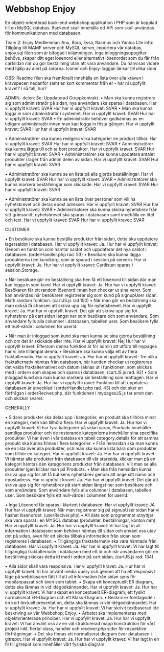 # Webbshop Enjoy
En objekt-orienterad back-end webbshop applikation i PHP som är kopplad till en MySQL databas. Backend skall innehålla ett API som skall användas för kommunikationen med databasen.

Team 2: Enjoy
Medlemmar: Anu, Bara, Essa, Rasmus och Yanica
Lite info:
Tillgång till MAMP server och MySQL server, importera vår databas, enjoy.sql filen som är bifogad i inlämningen.
Inga inloggningsuppgifter behövs, skapar ditt eget lösenord eller alternativt lösenordet som du får från cartsidan när du gör beställning utan att vara användare. Du hänvisas vidare med hjälp av alert på sidorna. Iconer och Enjoy-loggan länkar till olika sidor.

OBS: Readme filen ska framförallt innehålla en lista över alla kraven i kravspecen nedanför samt
en kort kommentar från er - har ni uppfyllt kravet? I så fall, hur?

ADMIN- delen: Se: Uppdaterad Gruppkontrakt.
• Man ska kunna registrera sig som administratör på sidan, nya användare ska sparas i databasen.
Har vi uppfyllt kravet: SVAR
Hur har vi uppfyllt kravet: SVAR
• Man ska kunna logga in som administratör i systemet.
Har vi uppfyllt kravet: SVAR
Hur har vi uppfyllt kravet: SVAR
• En administratör behöver godkännas av en tidigare administratör innan man kan logga in fösta gången.
Har vi uppfyllt kravet: SVAR
Hur har vi uppfyllt kravet: SVAR

• Administratörer ska kunna redigera vilka kategorier en produkt tillhör.
Har vi uppfyllt kravet: SVAR
Hur har vi uppfyllt kravet: SVAR
• Administratörer ska kunna lägga till och ta bort produkter.
Har vi uppfyllt kravet: SVAR
Hur har vi uppfyllt kravet: SVAR
• Administratörer ska kunna uppdatera antalet produkter i lager från admin delen av sidan.
Har vi uppfyllt kravet: SVAR
Hur har vi uppfyllt kravet: SVAR

• Administratörer ska kunna se en lista på alla gjorda beställningar.
Har vi uppfyllt kravet: SVAR
Hur har vi uppfyllt kravet: SVAR
• Administratörer ska kunna markera beställningar som skickade.
Har vi uppfyllt kravet: SVAR
Hur har vi uppfyllt kravet: SVAR

• Administratörer ska kunna se en lista över personer som vill ha nyhetsbrevet och deras epost adresser.
Har vi uppfyllt kravet: SVAR
Hur har vi uppfyllt kravet: SVAR
• Administratörer ska kunna skicka nyhetsbrev från sitt gränssnitt, nyhetsbrevet ska sparas i databasen samt innehålla en titel och text.
Har vi uppfyllt kravet: SVAR
Hur har vi uppfyllt kravet: SVAR


CUSTOMER

• En besökare ska kunna beställa produkter från sidan, detta ska uppdatera lagersaldot i databasen.
Har vi uppfyllt kravet: Ja.
Hur har vi uppfyllt kravet: Genom en funktion som hämtar saldot och uppdaterar det nya saldot i databasen. (orderHandler.php rad. 53)
• Besökare ska kunna lägga produkterna i en kundkorg, som är sparad i session på servern.
Har vi uppfyllt kravet: Ja.
Hur har vi uppfyllt kravet: Cartlistan sparas i session.Storage.

• När besökare gör en beställning ska hen få ett lösenord till sidan där man kan logga in som kund.
Har vi uppfyllt kravet: Ja.
Hur har vi uppfyllt kravet: Besökaren får ett random lösenord innan hen checkar ut sina varor. Som kan användas när besökaren registrerar sig som kund på signupUser sidan. Math.random funktion. (cartJS.js rad.150)
• När man gör en beställning ska man också få chansen att skriva upp sig för nyhetsbrevet.
Har vi uppfyllt kravet: Ja.
Hur har vi uppfyllt kravet: Det går att skriva upp sig för nyhetsbrev på cart sidan längst ner som besökare och som användare. Som användare fylls alla columner i databasen, tabellen user. Som besökare fylls ett null-värde i columnen för userId.

• När man är inloggad som kund ska man kunna se sina gjorda beställning och om det är skickade eller inte.
Har vi uppfyllt kravet: Nej
Hur har vi uppfyllt kravet: Eftersom denna funktion är för admin att utföra till mypages har vi inte tillämpat denna.
• Besökare ska kunna välja ett av flera fraktalternativ.
Har vi uppfyllt kravet: Ja.
Hur har vi uppfyllt kravet: Tre olika fraktalternativ hämtas från databasen, när kunden checkar ut registreras det valda fraktalternativet och datum räknas ut i funktionen, som skickas med i ordern som skapas och sparas i databasen. (cartJS.js rad. 92)
• Som inloggad kund ska man kunna markera sin beställning som mottagen.
Har vi uppfyllt kravet: Ja.
Hur har vi uppfyllt kravet:  Funktion till att uppdatera databasen är utvecklad i (orderHandler.php rad. 43) och det sker en förfrågan i orderReciver.php, där funktionen i mypagesJS.js tar emot den och skickar svaret.


GENERALLY

• Sidans produkter ska delas upp i kategorier, en produkt ska tillhöra minst en kategori, men kan tillhöra flera.
Har vi uppfyllt kravet: Ja.
Hur har vi uppfyllt kravet: Vi har fyra kategorier på sidan varav, Products innehåller samtliga produkter och de resterande kategorierna innehåller sina specifika produkter. Vi har även i vår databas en tabell category_details för att samma produkt ska kunna finnas i flera kategorier.
• Från hemsidan ska man kunna se en lista över alla produkter, och man ska kunna lista bara dom produkter som tillhör en kategori.
Har vi uppfyllt kravet: Ja.
Hur har vi uppfyllt kravet: Vi hämtar alla produkter från databasen till vår startsida, klickar man på en kategori hämtas den kategoriens produkter från databasen. Vill man se alla produkter igen klickar man på Products.
• Man ska från hemsidan kunna skriva upp sig för att få butikens nyhetsbrev genom att ange sitt namn och epostadress.
Har vi uppfyllt kravet: Ja.
Hur har vi uppfyllt kravet:  Det går att skriva upp sig för nyhetsbrev på start sidan längst ner som besökare och som användare. Som användare fylls alla columner i databasen, tabellen user. Som besökare fylls ett null-värde i columnen för userId.

• Inga Lösenord får sparas i klartext i databasen.
Har vi uppfyllt kravet: JA
Hur har vi uppfyllt kravet: När man registrerar sig på signupUser sidan har vi hashat lösenordet. (userReciver.php)
• All data som programmet utnyttjar ska vara sparat i en MYSQL databas (produkter, beställningar, konton mm).
Har vi uppfyllt kravet: Ja.
Hur har vi uppfyllt kravet: Vi har lagt in all information i databasen som behöver hämtas till sidan och använt oss utav det på sidan, även för att skicka tillbaka information från sidan som registreras i databasen.
• Tillgängliga fraktalternativ ska vara hämtade från databasen.
Har vi uppfyllt kravet: Ja.
Hur har vi uppfyllt kravet: Vi har lagt till tillgängliga fraktalternativ i databasen med ett id och när användaren gör en beställning skickas detta id med i orden på cart sidan. (cartJS.js rad. 134)

• Alla sidor skall vara responsiva.
Har vi uppfyllt kravet: Ja.
Hur har vi uppfyllt kravet: Vi har använt media query och genom att ha ett responsivt läge på webbläsaren fått till att all information från sidan syns för mobilanpassat och även som tablet.
• Skapa ett konceptuellt ER diagram, detta ska lämnas in vid idégodkännandet.
Har vi uppfyllt kravet: Ja.
Hur har vi uppfyllt kravet: Vi har skapat en konceptuellt ER-diagram, ett fysikt normaliserat ER-Diagram och ett Klass-Diagram.
• Beskriv er företagsidé i en kort textuell presentation, detta ska lämnas in vid idégodkännandet.
Har vi uppfyllt kravet: Ja.
Hur har vi uppfyllt kravet: Vi har skrivit textbaserad idé beskriving av vår Webbshop, Enjoy.
• Arbetet ska implementeras med objektorienterade principer.
Har vi uppfyllt kravet: Ja.
Hur har vi uppfyllt kravet: Vi har använt oss av en väl strukturerad mapp konstruktion för vårt projekt inkl. flertal class, handler och receiver.php sidor för respektive förfrågningar.
• Det ska finnas ett normaliserat diagram över databasen i gitrepot.
Har vi uppfyllt kravet: Ja.
Hur har vi uppfyllt kravet: Vi har lagt in en fil till gitrepot som innehåller vårt fysiska diagram.

